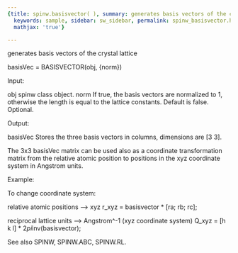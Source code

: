 ```yaml
---
{title: spinw.basisvector( ), summary: generates basis vectors of the crystal lattice,
  keywords: sample, sidebar: sw_sidebar, permalink: spinw_basisvector.html, folder: spinw,
  mathjax: 'true'}

---
```

generates basis vectors of the crystal lattice
 
basisVec = BASISVECTOR(obj, {norm})
 
Input:
 
obj       spinw class object.
norm      If true, the basis vectors are normalized to 1, otherwise the
          length is equal to the lattice constants. Default is false.
          Optional.
 
Output:
 
basisVec  Stores the three basis vectors in columns, dimensions are 
          [3 3].
 
The 3x3 basisVec matrix can be used also as a coordinate transformation
matrix from the relative atomic position to positions in the xyz
coordinate system in Angstrom units.
 
Example:
 
To change coordinate system:
 
relative atomic positions --> xyz
  r_xyz = basisvector * [ra; rb; rc];
 
reciprocal lattice units --> Angstrom^-1 (xyz coordinate system)
  Q_xyz =  [h k l] * 2*pi*inv(basisvector);
 
See also SPINW, SPINW.ABC, SPINW.RL.
 
